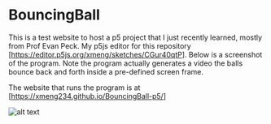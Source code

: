 # BouncingBall
This is a test website to host a p5 project that I just recently learned, mostly from Prof Evan Peck.
My p5js editor for this repository [<a href = "https://editor.p5js.org/xmeng/sketches/CGur40qtP">https://editor.p5js.org/xmeng/sketches/CGur40qtP</a>].
Below is a screenshot of the program. Note the program actually generates a video the balls bounce back and forth inside a pre-defined screen frame.

The website that runs the program is at [<a href="https://cwc023.github.io/BouncingBall-p5/">https://xmeng234.github.io/BouncingBall-p5/</a>]

![alt text](https://github.com/xmeng234/BouncingBall-p5/blob/main/bouncingball.png?raw=true)


